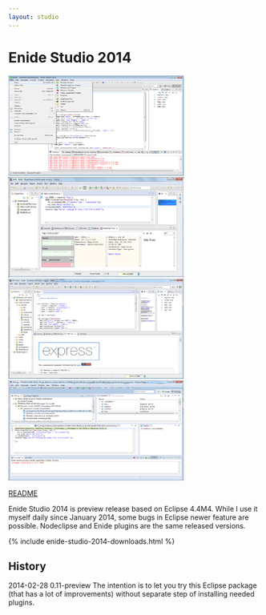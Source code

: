 ```yaml
---
layout: studio
---
```


# Enide Studio 2014

<a href="/img/Nodeclipse-NTS-Hello-world.png">
<img alt="Enide-Studio-2014-File-New" src="/img/enide-studio/Enide-Studio-2014-File-New.png" width="350" height="200" /></a>            	

<a href="/img/Nodeclipse-NTS-Hello-world.png">
<img alt="Nodeclipse 0.4.10 overview" src="/img/Nodeclipse-NTS-Hello-world.png" width="350" height="200" /></a>            	
            	
<a href="/img/Nodeclipse-NTS-0410-overview.png">
<img alt="Nodeclipse 0.4.10 overview" src="/img/Nodeclipse-NTS-0410-overview.png" width="350" height="200" /></a>            	

<a href="/img/Nodeclipse-1-debugging.png">
<img alt="Nodeclipse 0.4.10 overview" src="/img/Nodeclipse-1-debugging.png" width="350" height="200" /></a>            	

[README](README)

Enide Studio 2014 is preview release based on Eclipse 4.4M4. 
While I use it myself daily since January 2014, some bugs in Eclipse newer feature are possible.
Nodeclipse and Enide plugins are the same released versions.

{% include enide-studio-2014-downloads.html %}
            	
## History

2014-02-28 0.11-preview
The intention is to let you try this Eclipse package (that has a lot of improvements)
without separate step of installing needed plugins.
